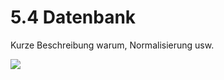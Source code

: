 # 5.4 Datenbank

Kurze Beschreibung warum, Normalisierung usw.

![](../.gitbook/assets/\_sqlx\_migrations.png)
